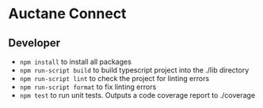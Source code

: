 # Auctane Connect
## Developer
- `npm install` to install all packages
- `npm run-script build` to build typescript project into the ./lib directory
- `npm run-script lint` to check the project for linting errors
- `npm run-script format` to fix linting errors
- `npm test` to run unit tests. Outputs a code coverage report to ./coverage
